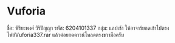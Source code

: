 # Vuforia
ชื่อ: พิริยะพงศ์ วิริปัญญา
รหัส: 6204101337
กลุ่ม: แลปเช้า
ให้อาจาร์ยกดเข้าไปตรง ไฟล์Vuforia337.rar แล้วค่อยกดดาวน์โหลดตรงขวามือครับ
